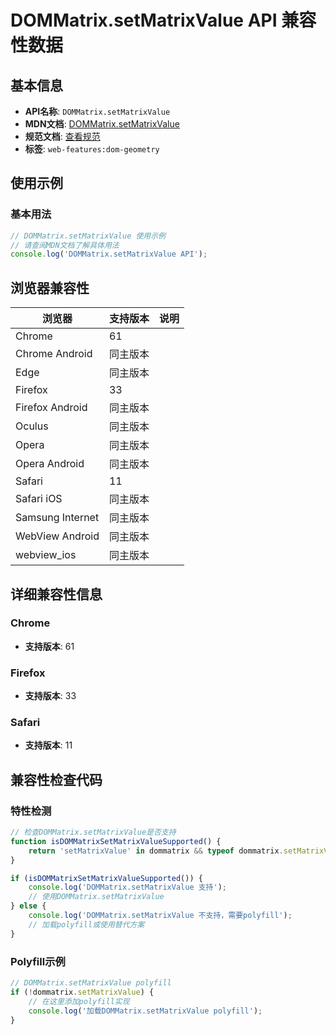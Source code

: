 # DOMMatrix.setMatrixValue API 兼容性数据

## 基本信息

- **API名称**: `DOMMatrix.setMatrixValue`
- **MDN文档**: [DOMMatrix.setMatrixValue](https://developer.mozilla.org/docs/Web/API/DOMMatrix/setMatrixValue)
- **规范文档**: [查看规范](https://drafts.fxtf.org/geometry/#dom-dommatrix-setmatrixvalue)
- **标签**: `web-features:dom-geometry`

## 使用示例

### 基本用法

```javascript
// DOMMatrix.setMatrixValue 使用示例
// 请查阅MDN文档了解具体用法
console.log('DOMMatrix.setMatrixValue API');
```

## 浏览器兼容性

| 浏览器 | 支持版本 | 说明 |
|--------|----------|------|
| Chrome | 61 |  |
| Chrome Android | 同主版本 |  |
| Edge | 同主版本 |  |
| Firefox | 33 |  |
| Firefox Android | 同主版本 |  |
| Oculus | 同主版本 |  |
| Opera | 同主版本 |  |
| Opera Android | 同主版本 |  |
| Safari | 11 |  |
| Safari iOS | 同主版本 |  |
| Samsung Internet | 同主版本 |  |
| WebView Android | 同主版本 |  |
| webview_ios | 同主版本 |  |

## 详细兼容性信息

### Chrome

- **支持版本**: 61

### Firefox

- **支持版本**: 33

### Safari

- **支持版本**: 11

## 兼容性检查代码

### 特性检测

```javascript
// 检查DOMMatrix.setMatrixValue是否支持
function isDOMMatrixSetMatrixValueSupported() {
    return 'setMatrixValue' in dommatrix && typeof dommatrix.setMatrixValue === 'function';
}

if (isDOMMatrixSetMatrixValueSupported()) {
    console.log('DOMMatrix.setMatrixValue 支持');
    // 使用DOMMatrix.setMatrixValue
} else {
    console.log('DOMMatrix.setMatrixValue 不支持，需要polyfill');
    // 加载polyfill或使用替代方案
}
```

### Polyfill示例

```javascript
// DOMMatrix.setMatrixValue polyfill
if (!dommatrix.setMatrixValue) {
    // 在这里添加polyfill实现
    console.log('加载DOMMatrix.setMatrixValue polyfill');
}
```


